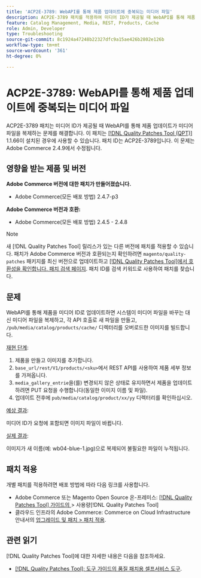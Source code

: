 ```yaml
---
title: 'ACP2E-3789: WebAPI를 통해 제품 업데이트에 중복되는 미디어 파일'
description: ACP2E-3789 패치를 적용하여 미디어 ID가 제공될 때 WebAPI를 통해 제품이 미디어 파일을 복제하는 Adobe Commerce 문제를 해결합니다.
feature: Catalog Management, Media, REST, Products, Cache
role: Admin, Developer
type: Troubleshooting
source-git-commit: 8c1924a47248b22327dfc9a15ae426b2802e126b
workflow-type: tm+mt
source-wordcount: '361'
ht-degree: 0%

---
```



# ACP2E-3789: WebAPI를 통해 제품 업데이트에 중복되는 미디어 파일

ACP2E-3789 패치는 미디어 ID가 제공될 때 WebAPI를 통해 제품 업데이트가 미디어 파일을 복제하는 문제를 해결합니다. 이 패치는 [[!DNL Quality Patches Tool (QPT)]](/help/tools/quality-patches-tool/quality-patches-tool-to-self-serve-quality-patches.md) 1.1.66이 설치된 경우에 사용할 수 있습니다. 패치 ID는 ACP2E-3789입니다. 이 문제는 Adobe Commerce 2.4.9에서 수정됩니다.

## 영향을 받는 제품 및 버전

**Adobe Commerce 버전에 대한 패치가 만들어졌습니다.**

* Adobe Commerce(모든 배포 방법) 2.4.7-p3

**Adobe Commerce 버전과 호환:**

* Adobe Commerce(모든 배포 방법) 2.4.5 - 2.4.8

>[!NOTE]
>
>새 [!DNL Quality Patches Tool] 릴리스가 있는 다른 버전에 패치를 적용할 수 있습니다. 패치가 Adobe Commerce 버전과 호환되는지 확인하려면 `magento/quality-patches` 패키지를 최신 버전으로 업데이트하고 [[!DNL Quality Patches Tool]에서 호환성을 확인합니다. 패치 검색 페이지](https://experienceleague.adobe.com/tools/commerce-quality-patches/index.html?lang=ko). 패치 ID를 검색 키워드로 사용하여 패치를 찾습니다.

## 문제

WebAPI를 통해 제품을 미디어 ID로 업데이트하면 시스템이 미디어 파일을 바꾸는 대신 미디어 파일을 복제하고, 각 API 호출로 새 파일을 만들고, `/pub/media/catalog/products/cache/` 디렉터리를 오버로드한 이미지를 빌드합니다.

<u>재현 단계</u>:

1. 제품을 만들고 이미지를 추가합니다.
1. `base_url/rest/V1/products/<sku>`에서 REST API를 사용하여 제품 세부 정보를 가져옵니다.
1. `media_gallery_entrie`을(를) 변경되지 않은 상태로 유지하면서 제품을 업데이트하려면 PUT 요청을 수행합니다(동일한 이미지 이름 및 파일).
1. 업데이트 전후에 `pub/media/catalog/product/xx/yy` 디렉터리를 확인하십시오.

<u>예상 결과</u>:

미디어 ID가 요청에 포함되면 이미지 파일이 바뀝니다.

<u>실제 결과</u>:

이미지가 새 이름(예: wb04-blue-1.jpg)으로 복제되어 불필요한 파일이 누적됩니다.

## 패치 적용

개별 패치를 적용하려면 배포 방법에 따라 다음 링크를 사용합니다.

* Adobe Commerce 또는 Magento Open Source 온-프레미스: [[!DNL Quality Patches Tool]  가이드의 ](/help/tools/quality-patches-tool/usage.md)> 사용량[!DNL Quality Patches Tool]
* 클라우드 인프라의 Adobe Commerce: Commerce on Cloud Infrastructure 안내서의 [업그레이드 및 패치 > 패치 적용](https://experienceleague.adobe.com/docs/commerce-cloud-service/user-guide/develop/upgrade/apply-patches.html?lang=ko).

## 관련 읽기

[!DNL Quality Patches Tool]에 대한 자세한 내용은 다음을 참조하세요.

* [[!DNL Quality Patches Tool]: 도구 가이드의 품질 패치용 셀프서비스 도구](/help/tools/quality-patches-tool/quality-patches-tool-to-self-serve-quality-patches.md).
